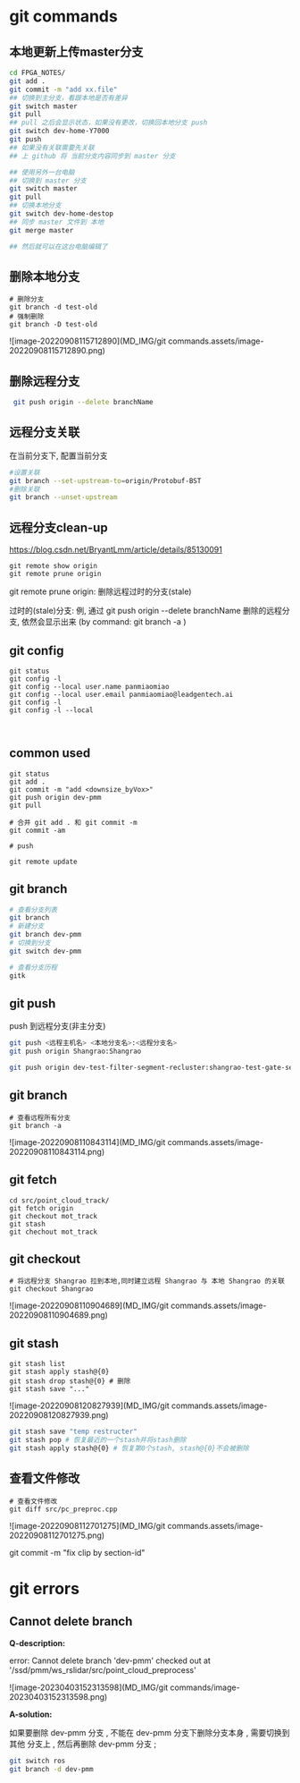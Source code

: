 # git commands

## 本地更新上传master分支

```bash
cd FPGA_NOTES/
git add .
git commit -m "add xx.file"
## 切换到主分支，看跟本地是否有差异
git switch master
git pull
## pull 之后会显示状态，如果没有更改，切换回本地分支 push
git switch dev-home-Y7000
git push
## 如果没有关联需要先关联
## 上 github 将 当前分支内容同步到 master 分支

## 使用另外一台电脑
## 切换到 master 分支
git switch master
git pull
## 切换本地分支
git switch dev-home-destop
## 同步 master 文件到 本地
git merge master

## 然后就可以在这台电脑编辑了
```



## 删除本地分支

```shell
# 删除分支
git branch -d test-old
# 强制删除
git branch -D test-old 
```

![image-20220908115712890](MD_IMG/git commands.assets/image-20220908115712890.png)





## 删除远程分支

```bash
 git push origin --delete branchName
```



## 远程分支关联

在当前分支下, 配置当前分支

```bash
#设置关联
git branch --set-upstream-to=origin/Protobuf-BST
#删除关联
git branch --unset-upstream
```



## 远程分支clean-up

https://blog.csdn.net/BryantLmm/article/details/85130091

```
git remote show origin
git remote prune origin
```

git remote prune origin:  删除远程过时的分支(stale)

过时的(stale)分支:  例, 通过 git push origin --delete branchName 删除的远程分支, 依然会显示出来 (by command: git branch -a )

 

## git config

```shell
git status
git config -l
git config --local user.name panmiaomiao
git config --local user.email panmiaomiao@leadgentech.ai
git config -l
git config -l --local



```



## common used


```
git status
git add .
git commit -m "add <downsize_byVox>"
git push origin dev-pmm
git pull

# 合并 git add . 和 git commit -m
git commit -am

# push 

git remote update
```



## git branch

```bash
# 查看分支列表
git branch 
# 新建分支
git branch dev-pmm
# 切换到分支
git switch dev-pmm

# 查看分支历程
gitk
```







## git push

push 到远程分支(非主分支)

```bash
git push <远程主机名> <本地分支名>:<远程分支名>
git push origin Shangrao:Shangrao

git push origin dev-test-filter-segment-recluster:shangrao-test-gate-segment 
```





## git branch

```shell
# 查看远程所有分支
git branch -a
```

![image-20220908110843114](MD_IMG/git commands.assets/image-20220908110843114.png)



## git fetch

```shell
cd src/point_cloud_track/
git fetch origin
git checkout mot_track
git stash 
git chechout mot_track
```



## git checkout

```shell
# 将远程分支 Shangrao 拉到本地,同时建立远程 Shangrao 与 本地 Shangrao 的关联
git checkout Shangrao
```

![image-20220908110904689](MD_IMG/git commands.assets/image-20220908110904689.png)





## git stash

```
git stash list
git stash apply stash@{0}
git stash drop stash@{0} # 删除
git stash save "..."
```



![image-20220908120827939](MD_IMG/git commands.assets/image-20220908120827939.png)

```bash
git stash save "temp restructer"
git stash pop # 恢复最近的一个stash并将stash删除
git stash apply stash@{0} # 恢复第0个stash, stash@{0}不会被删除
```





## 查看文件修改

```shell
# 查看文件修改
git diff src/pc_preproc.cpp
```



![image-20220908112701275](MD_IMG/git commands.assets/image-20220908112701275.png)















git commit -m "fix clip by section-id"













# git errors

##  Cannot delete branch

**Q-description:**

error: Cannot delete branch 'dev-pmm' checked out at '/ssd/pmm/ws_rslidar/src/point_cloud_preprocess'

![image-20230403152313598](MD_IMG/git commands/image-20230403152313598.png)

**A-solution:**

如果要删除 dev-pmm 分支 , 不能在 dev-pmm 分支下删除分支本身 , 需要切换到 其他 分支上 , 然后再删除 dev-pmm 分支 ;

```bash
git switch ros
git branch -d dev-pmm
```





































